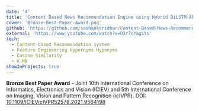 ```yaml
---
date: '4'
title: 'Content Based News Recommendation Engine using Hybrid BiLSTM-ANN Feature Modelling'
cover: 'Bronze-Best-Paper-Award.png'
github: 'https://github.com/sashanksridhar/Content-Based-News-Recommendation-Engine-using-Hybrid-BiLSTM-ANN-Feature-Modelling'
external: 'https://www.youtube.com/watch?v=O3r7cYagits'
tech:
  - Content-based Recommendation system
  - Feature Engineering Hypernyms Hyponyms
  - Cosine Similarity
  - K-NN
showInProjects: true
---
```


**Bronze Best Paper Award** - Joint 10th International Conference on Informatics, Electronics and Vision (ICIEV) and 5th International Conference on Imaging, Vision and Pattern Recognition (icIVPR). DOI: [10.1109/ICIEVicIVPR52578.2021.9564198](https://ieeexplore.ieee.org/document/9564198)

